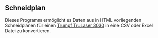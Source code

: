 ## Schneidplan

Dieses Programm ermöglicht es Daten aus in HTML vorliegenden Schneidplänen für einen [Trumpf TruLaser 3030](https://www.trumpf.com/de_DE/produkte/maschinen-systeme/2d-laserschneidmaschinen/trulaser-3030-3040/) in eine CSV oder Excel Datei zu konvertieren.
